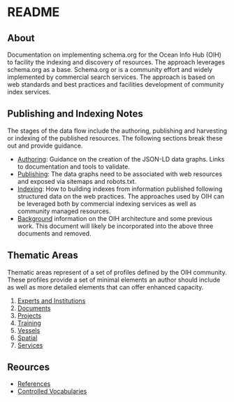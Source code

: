 # README

## About

Documentation on implementing schema.org for the Ocean Info Hub (OIH) to facility the indexing and discovery 
of resources.  The approach leverages schema.org as a base.  Schema.org or is a community effort and widely
implemented by commercial search services.  The approach is based on web standards and best practices and 
facilities development of community index services.  


## Publishing and Indexing Notes

The stages of the data flow include the authoring, publishing and harvesting or indexing of the published resources. The following sections break these out and provide guidance.

* [Authoring](./docs/authoring.md): Guidance on the creation of the JSON-LD data graphs.  Links to documentation
  and tools to validate.
* [Publishing](./docs/publishing.md):  The data graphs need to be associated with web resources and exposed
  via sitemaps and robots.txt.
* [Indexing](./docs/indexers.md): How to building indexes from information published following structured data on the web practices.  The approaches used by OIH can be leveraged both by commercial indexing services as well as community managed resources.
* [Background](./docs/background.md) information on the OIH architecture and some previous work.  This document will likely be incorporated into the above three documents and removed.

## Thematic Areas

Thematic areas represent of a set of profiles defined by the OIH community.  These profiles provide
a set of minimal elements an author should include as well as more detailed elements that can offer
enhanced capacity.

1. [Experts and Institutions](./thematics/expinst/README.md)
1. [Documents](./thematics/docs/README.md)
1. [Projects](./thematics/projects/README.md)
1. [Training](./thematics/training/README.md)
1. [Vessels](./thematics/vessels/README.md)
1. [Spatial](./thematics/spatial/README.md)
1. [Services](./thematics/services/README.md)

## Reources

* [References](./docs/references.md)
* [Controlled Vocabularies](./docs/vocabularies.md)
